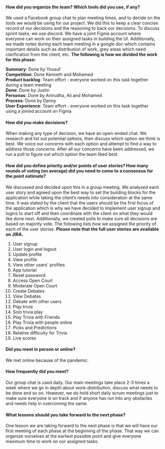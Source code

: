 #### How did you organize the team? Which tools did you use, if any?
We used a Facebook group chat to plan meeting times, and to decide on the tools we would be using for our project. We did this to keep a clear concise record of our decisions and the reasoning to back our decisions. To discuss sprint tasks, we use discord. We have a joint Figma account where everyone can work on their assigned tasks in building the UI. Additionally, we made notes during each team meeting in a google doc which contains important details such as distribution of work, grey areas which need clarification from the client, etc. __The following is how we divided the work for this phase:__

__Summary__: Done by Yousuf<br>
__Competition__: Done Kenneth and Mohamed<br>
__Product backlog__: Team effort - everyone worked on this task together during a team meeting<br>
**Done**: Done by Justin<br>
__Personas__: Done by Anirudha, Ali and Mohamed<br>
__Process__: Done by Danny<br>
__User Experience__: Team effort - everyone worked on this task together using a joined account on Figma<br>


#### How did you make decisions?
When making any type of decision, we have an open-ended chat. We research and list out potential options, then discuss which option we think is best. We voice our concerns with each option and attempt to find a way to address those concerns. After all our concerns have been addressed, we run a poll to figure out which option the team liked best. 

#### How did you define priority and/or points of user stories? How many rounds of voting (on average) did you need to come to a consensus for the point estimate?
We discussed and decided upon this in a group meeting. We analysed each user story and agreed upon the best way to set the building blocks for the application while taking the client’s needs into consideration at the same time. It was stated by the client that the users should be the first focus of the application which is why we have decided to implement user signup and logins to start off and then coordinate with the client on what they would like done next. Additionally, we created polls to make sure all decisions are based on majority vote. The following lists how we assigned the priority of each of the user stories. __Please note that the full user stories are available on JIRA.__

1. User signup
2. User login and logout
3. Update profile
4. View profile
5. View other users' profiles
6. App tutorial
7. Reset password
8. Access Open Court
9. Moderate Open Court
10. Create Debates
11. View Debates
12. Debate with other users
13. Play trivia
14. Solo trivia play
15. Play Trivia with Friends
16. Play Trivia with people online
17. Picks and Predictions
18. Relative difficulty for Trivia
19. Live scores 


#### Did you meet in person or online?
We met online because of the pandemic.

#### How frequently did you meet?
Our group chat is used daily. Our main meetings take place 2-3 times a week where we go in depth about work-distribution, discuss what needs to be done and so on. However, we do hold short daily scrum meetings just to make sure everyone is on track and if anyone has run into any obstacles and needs help in overcoming the same.

#### What lessons should you take forward to the next phase?
One lesson we are taking forward to the next phase is that we will have our first meeting of each phase at the beginning of the phase. That way we can organize ourselves at the earliest possible point and give everyone maximum time to work on our assigned tasks.

